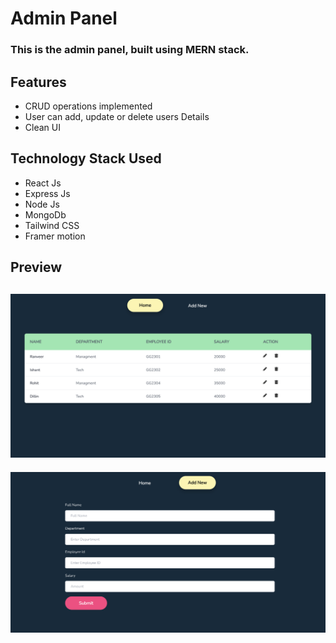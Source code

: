 # Admin Panel 
### This is the admin panel, built using MERN stack.
## Features
- CRUD operations implemented 
- User can add, update or delete users Details
- Clean UI

## Technology Stack Used
- React Js
- Express Js
- Node Js
- MongoDb
- Tailwind CSS
- Framer motion

## Preview
![](https://github.com/praveenchandra01/admin-panel-mern/blob/develop/frontend/img/Preview-1.png)
-
![](https://github.com/praveenchandra01/admin-panel-mern/blob/develop/frontend/img/Preview-2.png)
